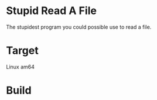 # Stupid Read A File
The stupidest program you could possible use to read a file.

# Target

Linux am64

# Build

